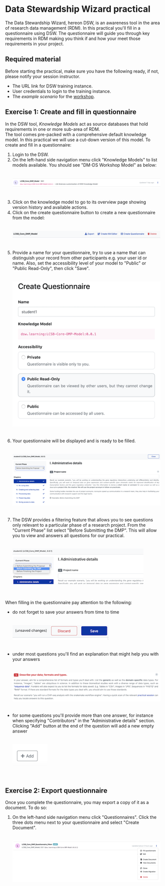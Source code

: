 # Data Stewardship Wizard practical


The Data Stewardship Wizard, hereon DSW, is an awareness tool in the area of research data management (RDM). 
In this practical you'll fill in a questionnaire using DSW. The questionnaire will guide you through key requirements in RDM making you think if and how your meet those requirements in your project.


## Required material

Before starting the practical, make sure you have the following ready, if not, please notify your session instructor.

* The URL link for DSW training instance.
* User credentials to login to the training instance.
* The _example scenario_ for the [workshop](https://github.com/elixir-luxembourg/DS-DM-training).


## Exercise 1: Create and fill in questionnaire

In the DSW tool, _Knowledge Models_ act as source databases that hold requirements in one or more sub-area of RDM.  
The tool comes pre-packed with a comprehensive default knowledge model. In this practical we will use a cut-down version of this model. To create and fill in a questionnaire:


1. Login to the DSW.<br/>
2. On the left-hand side navigation menu click "Knowledge Models" to list models available. You should see "DM-DS Workshop Model" as below: <br/> <br/><br/>![Alt](./list_workshop_km.png)<br/><br/><br/>
3. Click on the knowledge model to go to its overview page showing version history and available actions.<br/>
4. Click on the create questionnaire button to create a new questionnaire from the model: <br/><br/><br/>![Alt](./km_create_questnre_1.png)<br/><br/><br/>
5. Provide a name for your questionnaire, try to use a name that can distinguish your record from other participants e.g. your user id or name. Also, set the accessibility level of your model to "Public" or "Public Read-Only", then click "Save". <br/><br/><br/> ![Alt](./km_create_questnre_2.png)<br/><br/><br/>
6. Your questionnaire will be displayed and is ready to be filled. <br/><br/><br/> ![Alt](./fill_questnre_1.png)<br/><br/><br/>
7. The DSW provides a filtering feature that allows you to see questions only relevant to a particular phase of a research project. From the "Current Phase" list select "Before Submitting the DMP". This will allow you to view and answers all questions for our practical. <br/><br/><br/> ![Alt](./fill_questnre_2.png)<br/><br/><br/>

When filling in the questionnaire pay attention to the following:

 - do not forget to save your answers from time to time <br/><br/><br/>![Alt](./save_questnre.png)<br/><br/><br/>
 - under most questions you'll find an explanation that might help you with your answers <br/><br/><br/>![Alt](./questnre_hints.png)<br/><br/><br/>
 - for some questions you'll provide more than one answer, for instance when specifying "Contributors" in the "Administrative details" section. Clicking "Add" button at the end of the question will add a new empty answer <br/><br/><br/>![Alt](./add_answer.png)<br/><br/><br/>

## Exercise 2: Export questionnaire

Once you complete the questionnaire, you may export a copy of it as a document.  To do so:

1. On the left-hand side navigation menu click "Questionnaires". Click the three dots menu next to your questionnaire and select "Create Document". <br/><br/><br/>![Alt](./export_questnre.png)<br/><br/><br/>